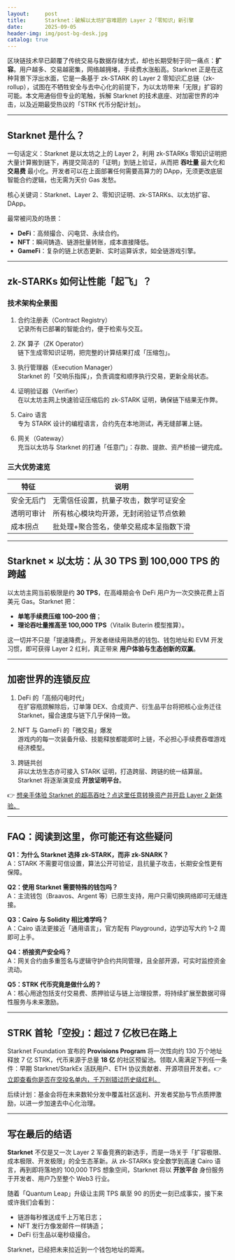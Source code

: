 ```yaml
---
layout:     post
title:      Starknet：破解以太坊扩容难题的 Layer 2「零知识」新引擎
date:       2025-09-05
header-img: img/post-bg-desk.jpg
catalog: true
---
```


区块链技术早已颠覆了传统交易与数据存储方式，却也长期受制于同一痛点：**扩容**。用户越多、交易越密集，网络越拥堵，手续费水涨船高。Starknet 正是在这种背景下浮出水面，它是一条基于 zk-STARK 的 Layer 2 零知识汇总链（zk-rollup），试图在不牺牲安全与去中心化的前提下，为以太坊带来「无限」扩容的可能。本文用通俗但专业的笔触，拆解 Starknet 的技术底座、对加密世界的冲击，以及近期最受热议的「STRK 代币分配计划」。

---

## Starknet 是什么？

一句话定义：Starknet 是以太坊之上的 Layer 2，利用 zk-STARKs 零知识证明把大量计算搬到链下，再提交简洁的「证明」到链上验证，从而把 **吞吐量** 最大化和 **交易费** 最小化。开发者可以在上面部署任何需要高算力的 DApp，无须更改底层智能合约逻辑，也无需为天价 Gas 发愁。

核心关键词：Starknet、Layer 2、零知识证明、zk-STARKs、以太坊扩容、DApp。

最常被问及的场景：

- **DeFi**：高频撮合、闪电贷、永续合约。
- **NFT**：瞬间铸造、链游批量转账，成本直接降低。
- **GameFi**：复杂的链上状态更新、实时运算诉求，如全链游戏引擎。

---

## zk-STARKs 如何让性能「起飞」？

### 技术架构全景图

1. 合约注册表（Contract Registry）  
   记录所有已部署的智能合约，便于检索与交互。

2. ZK 算子（ZK Operator）  
   链下生成零知识证明，把完整的计算结果打成「压缩包」。

3. 执行管理器（Execution Manager）  
   Starknet 的「交响乐指挥」，负责调度和顺序执行交易，更新全局状态。

4. 证明验证器（Verifier）  
   在以太坊主网上快速验证压缩后的 zk-STARK 证明，确保链下结果无作弊。

5. Cairo 语言  
   专为 STARK 设计的编程语言，合约先在本地测试，再无缝部署上链。

6. 网关（Gateway）  
   充当以太坊与 Starknet 的打通「任意门」：存款、提款、资产桥接一键完成。

### 三大优势速览

| 特征            | 说明                                             |
|-----------------|--------------------------------------------------|
| 安全无后门      | 无需信任设置，抗量子攻击，数学可证安全           |
| 透明可审计      | 所有核心模块均开源，无封闭验证节点依赖           |
| 成本拐点        | 批处理+聚合签名，使单交易成本呈指数下滑           |

---

## Starknet × 以太坊：从 30 TPS 到 100,000 TPS 的跨越

以太坊主网当前极限是约 **30 TPS**，在高峰期会令 DeFi 用户为一次交换花费上百美元 Gas。Starknet 把：

- **单笔手续费压缩 100–200 倍**；
- **理论吞吐量推高至 100,000 TPS**（Vitalik Buterin 模型推算）。

这一切并不只是「提速降费」。开发者继续用熟悉的钱包、钱包地址和 EVM 开发习惯，即可获得 Layer 2 红利，真正带来 **用户体验与生态创新的双赢**。

---

## 加密世界的连锁反应

1. DeFi 的「高频闪电时代」  
   在扩容瓶颈解除后，订单簿 DEX、合成资产、衍生品平台将把核心业务迁往 Starknet，撮合速度与链下几乎保持一致。

2. NFT 与 GameFi 的「微交易」爆发  
   游戏内的每一次装备升级、技能释放都能即时上链，不必担心手续费吞噬游戏经济模型。

3. 跨链共创  
   非以太坊生态亦可接入 STARK 证明，打造跨层、跨链的统一结算层。Starknet 将逐渐演变成 **开放证明平台**。

👉 [想亲手体验 Starknet 的超高吞吐？点这里任意转换资产并开启 Layer 2 新体验。](https://okxdog.com/)

---

## FAQ：阅读到这里，你可能还有这些疑问

**Q1：为什么 Starknet 选择 zk-STARK，而非 zk-SNARK？**  
A：STARK 不需要可信设置，算法公开可验证，且抗量子攻击，长期安全性更有保障。

**Q2：使用 Starknet 需要特殊的钱包吗？**  
A：主流钱包（Braavos、Argent 等）已原生支持，用户只需切换网络即可无缝连接。

**Q3：Cairo 与 Solidity 相比难学吗？**  
A：Cairo 语法更接近「通用语言」，官方配有 Playground，边学边写大约 1–2 周即可上手。

**Q4：桥接资产安全吗？**  
A：网关合约由多重签名与逻辑守护合约共同管理，且全部开源，可实时监控资金流动。

**Q5：STRK 代币究竟是做什么的？**  
A：核心用途包括支付交易费、质押验证与链上治理投票，将持续扩展至数据可得性服务与未来激励。

---

## STRK 首轮「空投」：超过 7 亿枚已在路上

Starknet Foundation 宣布的 **Provisions Program** 将一次性向约 130 万个地址释放 7 亿 STRK，代币来源于总量 **18 亿** 的社区预留池。领取人需满足下列任一条件：早期 Starknet/StarkEx 活跃用户、ETH 协议贡献者、开源项目开发者。👉 [立即查看你是否在空投名单内，千万别错过历史级红利。](https://okxdog.com/)

后续计划：基金会将在未来数轮分发中覆盖社区返利、开发者奖励与节点质押激励，以进一步加速去中心化治理。

---

## 写在最后的结语

**Starknet** 不仅是又一次 Layer 2 军备竞赛的新选手，而是一场关于「扩容极限、成本极限、开发极限」的全生态革新。从 zk-STARKs 安全数学到高速 Cairo 语言，再到即将落地的 100,000 TPS 想象空间，Starknet 将以 **开放平台** 身份服务于开发者、用户乃至整个 Web3 行业。

随着「Quantum Leap」升级让主网 TPS 飙至 90 的历史一刻已成事实，接下来或许我们会看到：  
- 链游每秒推送成千上万笔日志；  
- NFT 发行方像发邮件一样铸造；  
- DeFi 衍生品以毫秒级撮合。  

Starknet，已经把未来拉近到一个钱包地址的距离。